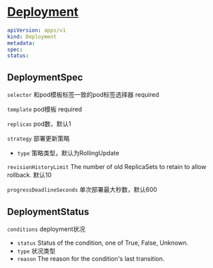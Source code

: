 # [Deployment](https://kubernetes.io/docs/reference/kubernetes-api/workload-resources/deployment-v1/)

```yaml
apiVersion: apps/v1
kind: Deployment
metadata:
spec:
status:
```

## DeploymentSpec

`selector` 和pod模板标签一致的pod标签选择器 required

`template` pod模板 required

`replicas` pod数，默认1

`strategy` 部署更新策略

- `type` 策略类型，默认为RollingUpdate

`revisionHistoryLimit` The number of old ReplicaSets to retain to allow rollback. 默认10

`progressDeadlineSeconds` 单次部署最大秒数，默认600

## DeploymentStatus

`conditions` deployment状况

- `status` Status of the condition, one of True, False, Unknown.
- `type` 状况类型
- `reason` The reason for the condition's last transition.
